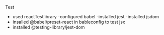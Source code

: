 Test

- used reactTestlibrary
  -configured babel
  -installed jest
  -installed jsdom
- insalled @babel/preset-react in bableconfig to test jsx
- installed @testing-library/jest-dom
